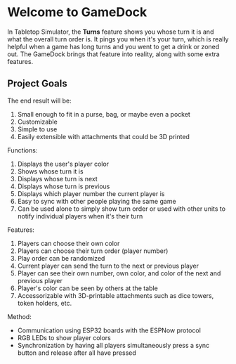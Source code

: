 # Welcome to GameDock

In Tabletop Simulator, the **Turns** feature shows you whose turn it is and what the overall turn order is. It pings you when it's your turn, which is really helpful when a game has long turns and you went to get a drink or zoned out. The GameDock brings that feature into reality, along with some extra features.

## Project Goals

The end result will be:
1. Small enough to fit in a purse, bag, or maybe even a pocket
2. Customizable 
3. Simple to use
4. Easily extensible with attachments that could be 3D printed

Functions:
1. Displays the user's player color
2. Shows whose turn it is
3. Displays whose turn is next
4. Displays whose turn is previous
5. Displays which player number the current player is
6. Easy to sync with other people playing the same game
7. Can be used alone to simply show turn order or used with other units to notify individual players when it's their turn

Features:
1. Players can choose their own color
2. Players can choose their turn order (player number)
3. Play order can be randomized
4. Current player can send the turn to the next or previous player
5. Player can see their own number, own color, and color of the next and previous player
6. Player's color can be seen by others at the table
7. Accessorizable with 3D-printable attachments such as dice towers, token holders, etc.

Method:
- Communication using ESP32 boards with the ESPNow protocol
- RGB LEDs to show player colors
- Synchronization by having all players simultaneously press a sync button and release after all have pressed

